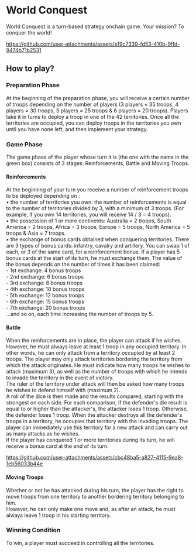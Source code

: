 
# World Conquest

World Conquest is a turn-based strategy onchain game. Your mission? To conquer the world!

https://github.com/user-attachments/assets/e19c7339-fd53-410b-9ffd-9474b71b2531

## How to play?
### Preparation Phase
At the beginning of the preparation phase, you will receive a certain number of troops depending on the number of players (3 players = 35 troops, 4 players = 30 troops, 5 players = 25 troops & 6 players = 20 troops).
Players take it in turns to deploy a troop in one of the 42 territories.
Once all the territories are occupied, you can deploy troops in the territories you own until you have none left, and then implement your strategy.

### Game Phase
The game phase of the player whose turn it is (the one with the name in the green box) consists of 3 stages: Reinforcements, Battle and Moving Troops.
#### Reinforcements
At the beginning of your turn you receive a number of reinforcement troops to be deployed depending on :
<br />• the number of territories you own: the number of reinforcements is equal to the number of territories divided by 3, with a minimum of 3 troops. (For example, if you own 14 territories, you will receive 14 / 3 = 4 troops).
<br />• the possession of 1 or more continents: Australia = 2 troops, South America = 2 troops, Africa = 3 troops, Europe = 5 troops, North America = 5 troops & Asia = 7 troops.
<br />• the exchange of bonus cards obtained when conquering territories. There are 3 types of bonus cards: infantry, cavalry and artillery. You can swap 1 of each, or 3 of the same card, for a reinforcement bonus.
If a player has 5 bonus cards at the start of its turn, he must exchange them.
The value of the bonus depends on the number of times it has been claimed:
<br />- 1st exchange: 4 bonus troops
<br />- 2nd exchange: 6 bonus troops
<br />- 3rd exchange: 8 bonus troops
<br />- 4th exchange: 10 bonus troops
<br />- 5th exchange: 12 bonus troops
<br />- 6th exchange: 15 bonus troops
<br />- 7th exchange: 20 bonus troops
<br />...and so on, each time increasing the number of troops by 5.

#### Battle
When the reinforcements are in place, the player can attack if he wishes. However, he must always leave at least 1 troop in any occupied territory. In other words, he can only attack from a territory occupied by at least 2 troops.
The player may only attack territories bordering the territory from which the attack originates. He must indicate how many troops he wishes to attack (maximum 3),
as well as the number of troops with which he intends to invade the territory in the event of victory.
<br /> The ruler of the territory under attack will then be asked how many troops he wishes to defend himself with (maximum 2).
<br />A roll of the dice is then made and the results compared, starting with the strongest on each side. For each comparison, if the defender's die result is equal to or higher than the attacker's, the attacker loses 1 troop. Otherwise, the defender loses 1 troop.
When the attacker destroys all the defender's troops in a territory, he occupies that territory with the invading troops. The player can immediately use this territory for a new attack and can carry out as many attacks as he wishes.
<br />If the player has conquered 1 or more territories during its turn, he will receive a bonus card at the end of its turn.

https://github.com/user-attachments/assets/cbc48ba5-a827-4115-9ea8-1eb56033b44e

#### Moving Troops
Whether or not he has attacked during his turn, the player has the right to move troops from one territory to another bordering territory belonging to him. <br />
However, he can only make one move and, as after an attack, he must always leave 1 troop in his starting territory.

### Winning Condition
To win, a player must succeed in controlling all the territories.
